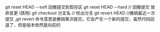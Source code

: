 git reset HEAD --soft 回撤提交到暂存区
git reset HEAD --hard // 回撤提交 放弃变更 (慎用)
git checkout 分支名 // 检出分支
git revert HEAD //撤销最近一次提交 ,git revert 命令意思是撤销某次提交。它会产生一个新的提交，虽然代码回退了，但是版本依然是向前的
